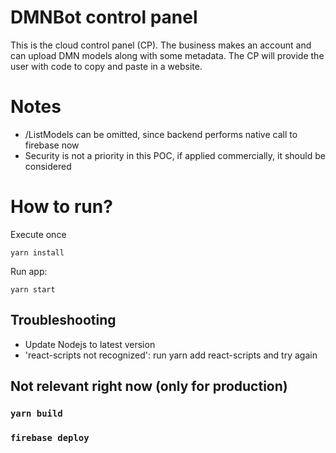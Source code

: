 # DMNBot control panel
This is the cloud control panel (CP). The business makes an account and can upload DMN models along with some metadata. The CP will provide the user with code to copy and paste in a website.

# Notes
- /ListModels can be omitted, since backend performs native call to firebase now
- Security is not a priority in this POC, if applied commercially, it should be considered

# How to run?
Execute once
```
yarn install
```

Run app:
```
yarn start
```

## Troubleshooting
- Update Nodejs to latest version
- 'react-scripts not recognized': run yarn add react-scripts and try again

## Not relevant right now (only for production)
### `yarn build`
### `firebase deploy`
